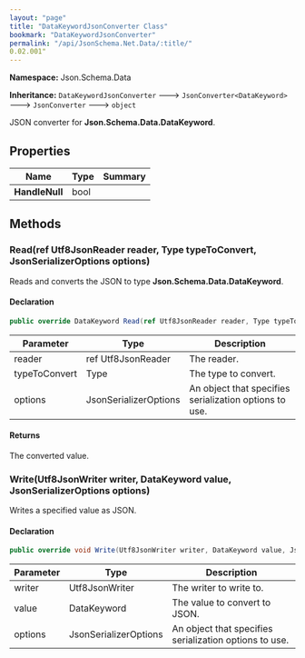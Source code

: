 ```yaml
---
layout: "page"
title: "DataKeywordJsonConverter Class"
bookmark: "DataKeywordJsonConverter"
permalink: "/api/JsonSchema.Net.Data/:title/"
0.02.001"
---
```

**Namespace:** Json.Schema.Data

**Inheritance:**
`DataKeywordJsonConverter`
 🡒 
`JsonConverter<DataKeyword>`
 🡒 
`JsonConverter`
 🡒 
`object`

JSON converter for **Json.Schema.Data.DataKeyword**.

## Properties

| Name | Type | Summary |
|---|---|---|
| **HandleNull** | bool |  |

## Methods

### Read(ref Utf8JsonReader reader, Type typeToConvert, JsonSerializerOptions options)

Reads and converts the JSON to type **Json.Schema.Data.DataKeyword**.

#### Declaration

```c#
public override DataKeyword Read(ref Utf8JsonReader reader, Type typeToConvert, JsonSerializerOptions options)
```

| Parameter | Type | Description |
|---|---|---|
| reader | ref Utf8JsonReader | The reader. |
| typeToConvert | Type | The type to convert. |
| options | JsonSerializerOptions | An object that specifies serialization options to use. |


#### Returns

The converted value.

### Write(Utf8JsonWriter writer, DataKeyword value, JsonSerializerOptions options)

Writes a specified value as JSON.

#### Declaration

```c#
public override void Write(Utf8JsonWriter writer, DataKeyword value, JsonSerializerOptions options)
```

| Parameter | Type | Description |
|---|---|---|
| writer | Utf8JsonWriter | The writer to write to. |
| value | DataKeyword | The value to convert to JSON. |
| options | JsonSerializerOptions | An object that specifies serialization options to use. |


